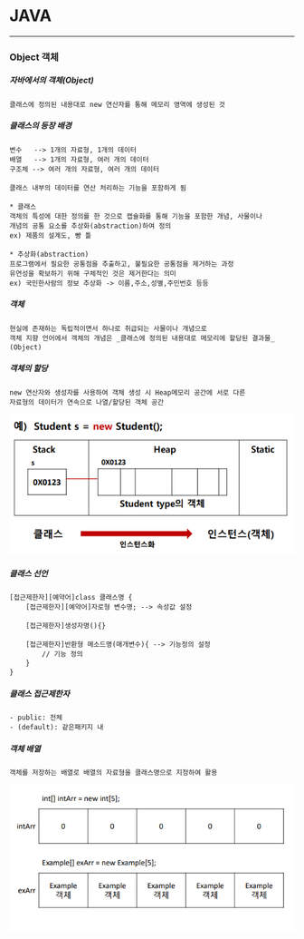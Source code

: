 

# JAVA
___________________________________________________________________________________________________________________________________________________________________________________
### Object 객체

##### 자바에서의 객체(Object)

	클래스에 정의된 내용대로 new 연산자를 통해 메모리 영역에 생성된 것

##### 클래스의 등장 배경

	변수   --> 1개의 자료형, 1개의 데이터
	배열   --> 1개의 자료형, 여러 개의 데이터
	구조체 --> 여러 개의 자료형, 여러 개의 데이터
	
	클래스 내부의 데이터를 연산 처리하는 기능을 포함하게 됨
	
	* 클래스
	객체의 특성에 대한 정의를 한 것으로 캡슐화를 통해 기능을 포함한 개념, 사물이나
	개념의 공통 요소를 추상화(abstraction)하여 정의
	ex) 제품의 설계도, 빵 틀
	
	* 추상화(abstraction)
	프로그램에서 필요한 공통점을 추출하고, 불필요한 공통점을 제거하는 과정
	유연성을 확보하기 위해 구체적인 것은 제거한다는 의미
	ex) 국민한사람의 정보 추상화 -> 이름,주소,성별,주민번호 등등
	
##### 객체

	현실에 존재하는 독립적이면서 하나로 취급되는 사물이나 개념으로 
	객체 지향 언어에서 객체의 개념은 _클래스에 정의된 내용대로 메모리에 할당된 결과물_ 
	(Object)

##### 객체의 할당

	new 연산자와 생성자를 사용하여 객체 생성 시 Heap메모리 공간에 서로 다른
	자료형의 데이터가 연속으로 나열/할당된 객체 공간
![객체할당](/images/객체.PNG)

##### 클래스 선언

	[접근제한자][예약어]class 클래스명 {
		[접근제한자][예약어]자로형 변수명; --> 속성값 설정
		
		[접근제한자]생성자명(){}
		
		[접근제한자]반환형 메소드명(매개변수){ --> 기능정의 설정
			// 기능 정의
		}
	}
	
##### 클래스 접근제한자

	- public: 전체
	- (default): 같은패키지 내

##### 객체 배열

	객체를 저장하는 배열로 배열의 자료형을 클래스명으로 지정하여 활용
![객체배열](/images/객체배열.PNG)

















	
